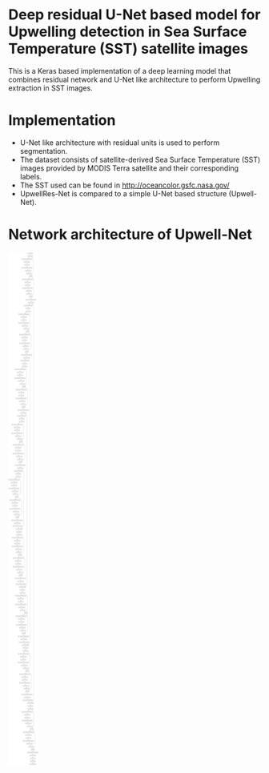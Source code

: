 # Deep residual U-Net based model for Upwelling detection in Sea Surface Temperature (SST) satellite images
This is a Keras based implementation of a deep learning model that combines residual network and U-Net like architecture to perform Upwelling extraction in SST images.

# Implementation 
* U-Net like architecture with residual units is used to perform segmentation.
* The dataset consists of satellite-derived Sea Surface Temperature (SST) images provided by MODIS Terra satellite and their corresponding labels. 
* The SST used can be found in http://oceancolor.gsfc.nasa.gov/
* UpwellRes-Net is compared to a simple U-Net based structure (Upwell-Net).

# Network architecture of Upwell-Net 
![](upwellres-net.png)
